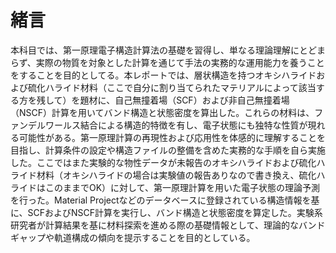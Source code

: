 # 緒言

本科目では、第一原理電子構造計算法の基礎を習得し、単なる理論理解にとどまらず、実際の物質を対象とした計算を通じて手法の実務的な運用能力を養うことをすることを目的としてる。本レポートでは、層状構造を持つオキシハライドおよび硫化ハライド材料（ここで自分に割り当てられたマテリアルによって該当する方を残して）を題材に、自己無撞着場（SCF）および非自己無撞着場（NSCF）計算を用いてバンド構造と状態密度を算出した。これらの材料は、ファンデルワールス結合による構造的特徴を有し、電子状態にも独特な性質が現れる可能性がある。第一原理計算の再現性および応用性を体感的に理解することを目指し、計算条件の設定や構造ファイルの整備を含めた実務的な手順を自ら実施した。ここではまた実験的な物性データが未報告のオキシハライドおよび硫化ハライド材料（オキシハライドの場合は実験値の報告ありなので書き換え、硫化ハライドはこのままでOK）に対して、第一原理計算を用いた電子状態の理論予測を行った。Material Projectなどのデータベースに登録されている構造情報を基に、SCFおよびNSCF計算を実行し、バンド構造と状態密度を算定した。実験系研究者が計算結果を基に材料探索を進める際の基礎情報として、理論的なバンドギャップや軌道構成の傾向を提示することを目的としている。